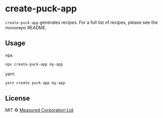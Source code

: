 # create-puck-app

`create-puck-app` generates recipes. For a full list of recipes, please see the monorepo README.

## Usage

npx

```sh
npx create-puck-app my-app
```

yarn

```sh
yarn create puck-app my-app
```

## License

MIT © [Measured Corporation Ltd](https://measured.co)

